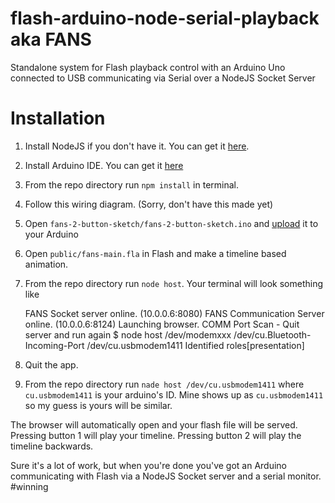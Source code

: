 # flash-arduino-node-serial-playback aka FANS
Standalone system for Flash playback control with an Arduino Uno connected to USB communicating via Serial over a NodeJS Socket Server


# Installation
1. Install NodeJS if you don't have it. You can get it [here](https://nodejs.org/en/).
2. Install Arduino IDE. You can get it [here](https://www.arduino.cc/en/Main/Software)
3. From the repo directory run `npm install` in terminal.
4. Follow this wiring diagram. (Sorry, don't have this made yet)
5. Open `fans-2-button-sketch/fans-2-button-sketch.ino` and [upload](https://www.arduino.cc/en/main/howto) it to your Arduino
6. Open `public/fans-main.fla` in Flash and make a timeline based animation.
7. From the repo directory run `node host`. Your terminal will look something like

	FANS Socket server online. (10.0.0.6:8080)
	FANS Communication Server online. (10.0.0.6:8124)
	Launching browser.
	    COMM Port Scan - Quit server and run again $ node host /dev/modemxxx
	        /dev/cu.Bluetooth-Incoming-Port
	        /dev/cu.usbmodem1411
	Identified roles[presentation]

8. Quit the app.
9. From the repo directory run `nade host /dev/cu.usbmodem1411` where `cu.usbmodem1411` is your arduino's ID. Mine shows up as `cu.usbmodem1411` so my guess is yours will be similar.

The browser will automatically open and your flash file will be served. Pressing button 1 will play your timeline. Pressing button 2 will play the timeline backwards.

Sure it's a lot of work, but when you're done you've got an Arduino communicating with Flash via a NodeJS Socket server and a serial monitor. #winning


